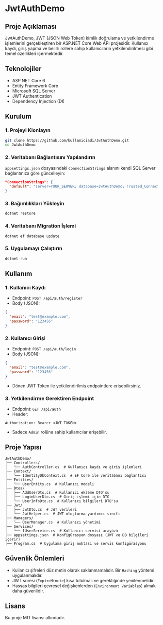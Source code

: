 # JwtAuthDemo

## Proje Açıklaması
JwtAuthDemo, JWT (JSON Web Token) kimlik doğrulama ve yetkilendirme işlemlerini gerçekleştiren bir ASP.NET Core Web API projesidir. Kullanıcı kaydı, giriş yapma ve belirli rollere sahip kullanıcıların yetkilendirilmesi gibi temel özellikleri içermektedir.

## Teknolojiler
- ASP.NET Core 6
- Entity Framework Core
- Microsoft SQL Server
- JWT Authentication
- Dependency Injection (DI)

## Kurulum

### 1. Projeyi Klonlayın
```sh
git clone https://github.com/kullaniciadi/JwtAuthDemo.git
cd JwtAuthDemo
```

### 2. Veritabanı Bağlantısını Yapılandırın
`appsettings.json` dosyasındaki `ConnectionStrings` alanını kendi SQL Server bağlantınıza göre güncelleyin:
```json
"ConnectionStrings": {
  "default": "server=YOUR_SERVER; database=JwtAuthDemo; Trusted_Connection=true; TrustServerCertificate=true"
}
```

### 3. Bağımlılıkları Yükleyin
```sh
dotnet restore
```

### 4. Veritabanı Migration İşlemi
```sh
dotnet ef database update
```

### 5. Uygulamayı Çalıştırın
```sh
dotnet run
```

## Kullanım

### 1. Kullanıcı Kaydı
- Endpoint: `POST /api/auth/register`
- Body (JSON):
```json
{
  "email": "test@example.com",
  "password": "123456"
}
```

### 2. Kullanıcı Girişi
- Endpoint: `POST /api/auth/login`
- Body (JSON):
```json
{
  "email": "test@example.com",
  "password": "123456"
}
```
- Dönen JWT Token ile yetkilendirilmiş endpointlere erişebilirsiniz.

### 3. Yetkilendirme Gerektiren Endpoint
- Endpoint: `GET /api/auth`
- Header:
```http
Authorization: Bearer <JWT_TOKEN>
```
- Sadece `Admin` rolüne sahip kullanıcılar erişebilir.

## Proje Yapısı
```
JwtAuthDemo/
│── Controllers/
│   └── AuthController.cs  # Kullanıcı kaydı ve giriş işlemleri
│── Context/
│   └── IdentityDbContext.cs  # EF Core ile veritabanı bağlantısı
│── Entities/
│   └── UserEntity.cs  # Kullanıcı modeli
│── Dtos/
│   ├── AddUserDto.cs  # Kullanıcı ekleme DTO'su
│   ├── LoginUserDto.cs  # Giriş işlemi için DTO
│   └── UserInfoDto.cs  # Kullanıcı bilgileri DTO'su
│── Jwt/
│   ├── JwtDto.cs  # JWT verileri
│   └── JwtHelper.cs  # JWT oluşturma yardımcı sınıfı
│── Managers/
│   └── UserManager.cs  # Kullanıcı yönetimi
│── Services/
│   └── IUserService.cs  # Kullanıcı servisi arayüzü
│── appsettings.json  # Konfigürasyon dosyası (JWT ve DB bilgileri içerir)
│── Program.cs  # Uygulama giriş noktası ve servis konfigürasyonu
```

## Güvenlik Önlemleri
- Kullanıcı şifreleri düz metin olarak saklanmamalıdır. Bir `Hashing` yöntemi uygulanmalıdır.
- JWT süresi (`ExpireMinute`) kısa tutulmalı ve gerektiğinde yenilenmelidir.
- Hassas bilgileri çevresel değişkenlerden (`Environment Variables`) almak daha güvenlidir.

## Lisans
Bu proje MIT lisansı altındadır.

